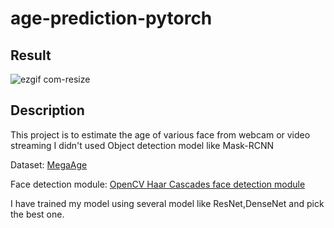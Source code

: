 # age-prediction-pytorch

## Result

![ezgif com-resize](https://user-images.githubusercontent.com/46246202/86904151-3ee31980-c14b-11ea-99bf-168593c5ab4d.gif)


## Description

This project is to estimate the age of various face from webcam or video streaming
I didn't used Object detection model like Mask-RCNN

Dataset: [MegaAge](http://mmlab.ie.cuhk.edu.hk/projects/MegaAge/)

Face detection module: [OpenCV Haar Cascades face detection module](https://opencv-python-tutroals.readthedocs.io/en/latest/py_tutorials/py_objdetect/py_face_detection/py_face_detection.html)

I have trained my model using several model like ResNet,DenseNet and pick the best one.
